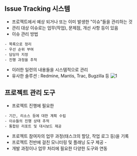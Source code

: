 ## Issue Tracking 시스템
- 프로젝트에서 예상 되거나 또는 이미 발생한 "이슈"들을 관리하는 것   
- 관리 대상 이슈로는 업무(작업), 문제점, 개선 사항 등이 있음   
- 이슈 관리 방법
```
- 목록으로 정리
- 우선 순위 부여
- 담당자 지정
- 진행 과정을 추적
```
- 이러한 일련의 내용들을 시스템적으로 관리   
- 유사한 솔루션 : Redmine, Mantis, Trac, Bugzilla 등
![1](https://user-images.githubusercontent.com/53828976/75640013-ae656b80-5c76-11ea-9562-d948f6ac7056.PNG)   

## 프로젝트 관리 도구
- 프로젝트 진행에 필요한
```
- 기간, 리소스 등에 대한 계획 수립
- 이슈들의 진행 상태 추적
- 통합된 리포트 및 대시보드 제공
```
- 프로젝트 참여자의 업무 과정(태스크의 할당, 작업 로그 등)을 기록   
- 프로젝트 전반에 걸친 모니터링 및 플래닝 도구 제공   -
- 개발 과정이나 업무 처리에 필요한 다양한 도구와 연동
